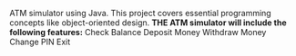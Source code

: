 ATM simulator using Java. This project covers essential programming concepts like object-oriented design.
**THE ATM simulator will include the following features:**
Check Balance
Deposit Money
Withdraw Money
Change PIN
Exit

